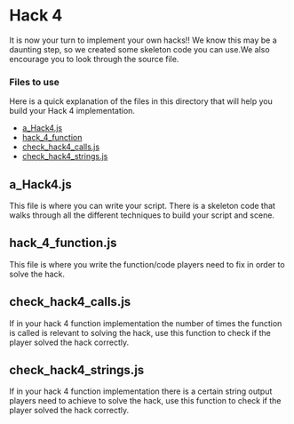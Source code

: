 # Hack 4
It is now your turn to implement your own hacks!! We know this may be a daunting step, so we created some skeleton code you can use.We also encourage you to look through the source file.

### Files to use

Here is a quick explanation of the files in this directory that will help you build your Hack 4 implementation.

- [a_Hack4.js](#a_Hack4.js)
- [hack_4_function](#hack_4_function)
- [check_hack4_calls.js](#check_hack4_calls.js)
- [check_hack4_strings.js](#check_hack4_strings.js)



## a_Hack4.js
This file is where you can write your script. There is a skeleton code that walks through all the different techniques to build your script and scene.

## hack_4_function.js
This file is where you write the function/code  players need to fix in order to solve the hack.
## check_hack4_calls.js
If in your hack 4 function implementation the number of times the function is called is relevant to solving the hack, use this function to check if the player solved the hack correctly.
## check_hack4_strings.js
If in your hack 4 function implementation there is a certain string output players need to achieve to solve the hack, use this function to check if the player solved the hack correctly.

